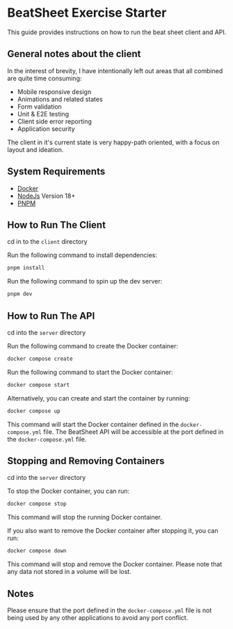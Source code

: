 # BeatSheet Exercise Starter

This guide provides instructions on how to run the beat sheet client and API.

## General notes about the client

In the interest of brevity, I have intentionally left out areas that all combined are quite time consuming:

- Mobile responsive design
- Animations and related states
- Form validation
- Unit & E2E testing
- Client side error reporting
- Application security

The client in it's current state is very happy-path oriented, with a focus on layout and ideation.

## System Requirements

- [Docker](https://www.docker.com/products/docker-desktop)
- [NodeJs](https://nodejs.org/en) Version 18+
- [PNPM](https://pnpm.io/)

## How to Run The Client

cd in to the `client` directory

Run the following command to install dependencies:

```bash
pnpm install
```

Run the following command to spin up the dev server:

```bash
pnpm dev
```

## How to Run The API

cd into the `server` directory

Run the following command to create the Docker container:

```bash
docker compose create
```

Run the following command to start the Docker container:

```bash
docker compose start
```

Alternatively, you can create and start the container by running:

```bash
docker compose up
```

This command will start the Docker container defined in the `docker-compose.yml` file. The BeatSheet API will be accessible at the port defined in the `docker-compose.yml` file.

## Stopping and Removing Containers

cd into the `server` directory

To stop the Docker container, you can run:

```bash
docker compose stop
```

This command will stop the running Docker container.

If you also want to remove the Docker container after stopping it, you can run:

```bash
docker compose down
```

This command will stop and remove the Docker container. Please note that any data not stored in a volume will be lost.

## Notes

Please ensure that the port defined in the `docker-compose.yml` file is not being used by any other applications to avoid any port conflict.
